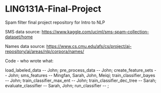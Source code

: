 # LING131A-Final-Project
Spam filter final project repository for Intro to NLP

SMS data source: https://www.kaggle.com/uciml/sms-spam-collection-dataset/home

Names data source: https://www.cs.cmu.edu/afs/cs/project/ai-repository/ai/areas/nlp/corpora/names/

Code - who wrote what:

load_labeled_data -- John;
pre_process_data -- John;
create_feature_sets -- John;
sms_features -- Mingfan, Sarah, John, Meiqi;
train_classifier_bayes -- John;
train_classifier_max_ent -- John;
train_classifier_dec_tree -- Sarah;
evaluate_classifier -- Sarah, John;
run_classifier -- ;

